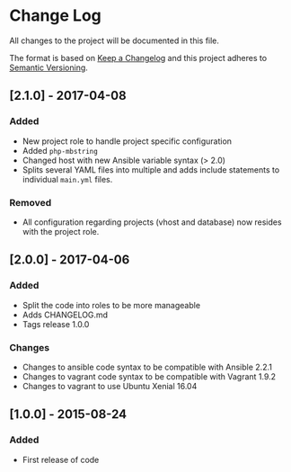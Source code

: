 # Change Log

All changes to the project will be documented in this file.

The format is based on [Keep a Changelog](http://keepachangelog.com/)
and this project adheres to [Semantic Versioning](http://semver.org/).

## [2.1.0] - 2017-04-08

### Added
- New project role to handle project specific configuration
- Added `php-mbstring`
- Changed host with new Ansible variable syntax (> 2.0)
- Splits several YAML files into multiple and adds include statements to
  individual `main.yml` files.

### Removed
- All configuration regarding projects (vhost and database) now resides with the
project role.


## [2.0.0] - 2017-04-06

### Added
- Split the code into roles to be more manageable
- Adds CHANGELOG.md
- Tags release 1.0.0

### Changes
- Changes to ansible code syntax to be compatible with Ansible 2.2.1
- Changes to vagrant code syntax to be compatible with Vagrant 1.9.2
- Changes to vagrant to use Ubuntu Xenial 16.04

## [1.0.0] - 2015-08-24

### Added
- First release of code
